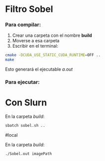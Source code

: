 # Filtro Sobel

### Para compilar:

1. Crear una carpeta con el nombre __build__
2. Moverse a esa carpeta
3. Escribir en el terminal:

```bash
cmake -DCUDA_USE_STATIC_CUDA_RUNTIME=OFF ..
make
```

Esto generará el ejecutable _a.out_

### Para ejecutar:

# Con Slurn

En la carpeta _build_:

```bash
sbatch sobel.sh ..
```

#local

En la carpeta _build_:

```bash
./Sobel.out imagePath
```
